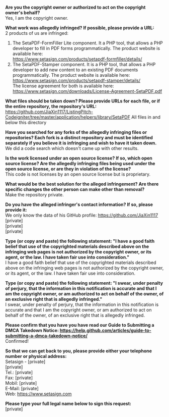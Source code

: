 **Are you the copyright owner or authorized to act on the copyright owner's behalf?**  
Yes, I am the copyright owner.

**What work was allegedly infringed? If possible, please provide a URL:**  
2 products of us are infringed:  
1. The SetaPDF-FormFiller Lite component. It a PHP tool, that allows a PHP developer to fill in PDF forms programmatically. The product website is available here:  
https://www.setasign.com/products/setapdf-formfiller/details/  
2. The SetaPDF-Stamper component. It is a PHP tool, that allows a PHP developer to add new content to an existing PDF documents programmatically. The product website is available here:
https://www.setasign.com/products/setapdf-stamper/details/  
The license agreement for both is available here:
https://www.setasign.com/downloads/License-Agreement-SetaPDF.pdf

**What files should be taken down? Please provide URLs for each file, or if the entire repository, the repository's URL:**  
https://github.com/JiaXin1117/ListingPitch-Codeigniter/tree/master/application/helpers/library/SetaPDF All files in and below this directory

**Have you searched for any forks of the allegedly infringing files or repositories? Each fork is a distinct repository and must be identified separately if you believe it is infringing and wish to have it taken down.**  
We did a code search which doesn't came up with other results.

**Is the work licensed under an open source license? If so, which open source license? Are the allegedly infringing files being used under the open source license, or are they in violation of the license?**  
This code is not licenses by an open source license but is proprietary.

**What would be the best solution for the alleged infringement? Are there specific changes the other person can make other than removal?**  
Make the repository private.

**Do you have the alleged infringer's contact information? If so, please provide it:**  
We only know the data of his GitHub profile: https://github.com/JiaXin1117  
[private]     
[private]    
[private]    

**Type (or copy and paste) the following statement: "I have a good faith belief that use of the copyrighted materials described above on the infringing web pages is not authorized by the copyright owner, or its agent, or the law. I have taken fair use into consideration."**  
I have a good faith belief that use of the copyrighted materials described above on the infringing web pages is not authorized by the copyright owner, or its agent, or the law. I have taken fair use into consideration.

**Type (or copy and paste) the following statement: "I swear, under penalty of perjury, that the information in this notification is accurate and that I am the copyright owner, or am authorized to act on behalf of the owner, of an exclusive right that is allegedly infringed."**  
I swear, under penalty of perjury, that the information in this notification is accurate and that I am the copyright owner, or am authorized to act on behalf of the owner, of an exclusive right that is allegedly infringed.

**Please confirm that you have you have read our Guide to Submitting a DMCA Takedown Notice: https://help.github.com/articles/guide-to-submitting-a-dmca-takedown-notice/**  
Confirmed!

**So that we can get back to you, please provide either your telephone number or physical address:**  
Setasign - [private]  
[private]  
Tel.: [private]  
Fax: [private]  
Mobil: [private]  
E-Mail: [private]  
Web: https://www.setasign.com

**Please type your full legal name below to sign this request:**  
[private]  
